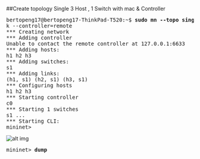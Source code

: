 
##Create topology Single 3 Host , 1 Switch  with mac & Controller

<pre>
bertopeng17@bertopeng17-ThinkPad-T520:~$ <b>sudo mn --topo single,3 --mac --switch ovs</b>
k --controller=remote
*** Creating network
*** Adding controller
Unable to contact the remote controller at 127.0.0.1:6633
*** Adding hosts:
h1 h2 h3 
*** Adding switches:
s1 
*** Adding links:
(h1, s1) (h2, s1) (h3, s1) 
*** Configuring hosts
h1 h2 h3 
*** Starting controller
c0 
*** Starting 1 switches
s1 ...
*** Starting CLI:
mininet> 
</pre>

![alt img](https://github.com/syaifulahdan/mininet/blob/master/finalp-ppj/image/Screenshot%20from%202016-04-28%2016:04:46.png)



<pre>
mininet> <b>dump</b>
<Host h1: h1-eth0:10.0.0.1 pid=4918> 
<Host h2: h2-eth0:10.0.0.2 pid=4920> 
<Host h3: h3-eth0:10.0.0.3 pid=4922> 
<OVSSwitch s1: lo:127.0.0.1,s1-eth1:None,s1-eth2:None,s1-eth3:None pid=4927> 
<RemoteController c0: 127.0.0.1:6633 pid=4912> 
</pre>

